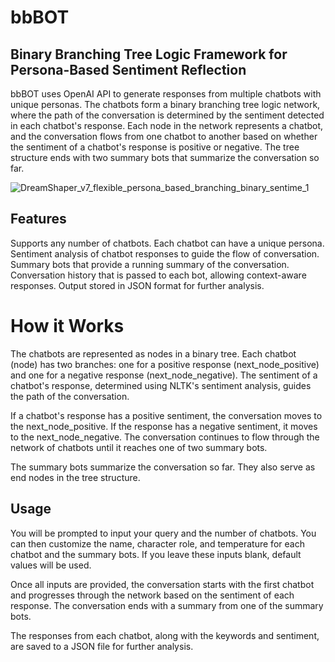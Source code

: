 # bbBOT
## Binary Branching Tree Logic Framework for Persona-Based Sentiment Reflection

bbBOT uses OpenAI API to generate responses from multiple chatbots with unique personas. The chatbots form a binary branching tree logic network, where the path of the conversation is determined by the sentiment detected in each chatbot's response. Each node in the network represents a chatbot, and the conversation flows from one chatbot to another based on whether the sentiment of a chatbot's response is positive or negative. The tree structure ends with two summary bots that summarize the conversation so far.

![DreamShaper_v7_flexible_persona_based_branching_binary_sentime_1](https://github.com/EveryOneIsGross/bbBOT/assets/23621140/5be38699-7406-4b3e-87c0-d6e88cabc5b6)

## Features

Supports any number of chatbots.
Each chatbot can have a unique persona.
Sentiment analysis of chatbot responses to guide the flow of conversation.
Summary bots that provide a running summary of the conversation.
Conversation history that is passed to each bot, allowing context-aware responses.
Output stored in JSON format for further analysis.

# How it Works

The chatbots are represented as nodes in a binary tree. Each chatbot (node) has two branches: one for a positive response (next_node_positive) and one for a negative response (next_node_negative). The sentiment of a chatbot's response, determined using NLTK's sentiment analysis, guides the path of the conversation.

If a chatbot's response has a positive sentiment, the conversation moves to the next_node_positive. If the response has a negative sentiment, it moves to the next_node_negative. The conversation continues to flow through the network of chatbots until it reaches one of two summary bots.

The summary bots summarize the conversation so far. They also serve as end nodes in the tree structure.

## Usage

You will be prompted to input your query and the number of chatbots. You can then customize the name, character role, and temperature for each chatbot and the summary bots. If you leave these inputs blank, default values will be used.

Once all inputs are provided, the conversation starts with the first chatbot and progresses through the network based on the sentiment of each response. The conversation ends with a summary from one of the summary bots.

The responses from each chatbot, along with the keywords and sentiment, are saved to a JSON file for further analysis.
